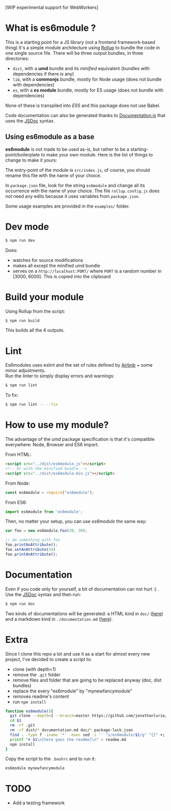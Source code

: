 [WIP experimental support for WebWorkers]

# What is es6module ?
This is a starting point for a JS library (not a frontend framework-based thing)
It's a simple module architecture using [Rollup](http://rollupjs.org) to bundle the code in one single source file. There will be three output bundles, in three directories:
- `dist`, with a **umd** bundle and its *minified* equivalent (bundles with dependencies if there is any)
- `lib`, with a **commonjs** bundle, mostly for Node usage (does not bundle with dependencies)
- `es`, with a **es module** bundle, mostly for ES usage (does not bundle with dependencies)

None of these is transpiled into *ES5* and this package does not use Babel.

Code documentation can also be generated thanks to [Documentation.js](http://documentation.js.org/) that uses the [JSDoc](http://usejsdoc.org/) syntax.

## Using es6module as a base
**es6module** is not made to be used as-is, but rather to be a starting-point/boilerplate to make your own module. Here is the list of things to change to make it yours:

The entry-point of the module is `src/index.js`, of course, you should rename this file with the name of your choice.

In `package.json` file, look for the string `es6module` and change all its occurrence with the name of your choice. The file `rollup.config.js` does not need any edits because it uses variables from `package.json`.

Some usage examples are provided in the `examples/` folder.

# Dev mode
```bash
$ npm run dev
```
Does:
- watches for source modifications
- makes all except the minified umd bundle
- serves on a `http://localhost:PORT/` where `PORT` is a random number in [3000, 6000]. This is copied into the clipboard

# Build your module
Using Rollup from the script:  
```bash
$ npm run build
```
This builds all the 4 outputs.

# Lint
Es6modules uses eslint and the set of rules defined by [Airbnb](https://github.com/airbnb/javascript) + some minor adjustments.  
Run the linter to simply display errors and warnings:
```bash
$ npm run lint
```

To fix:
```bash
$ npm run lint -- --fix
```

# How to use my module?
The advantage of the *umd* package specification is that it's compatible everywhere: Node, Browser and ES6 import.

From HTML:
```html
<script src="../dist/es6module.js"></script>
<!-- Or with the minified bundle -->
<script src="../dist/es6module.min.js"></script>
```

From Node:
```js
const es6module = require("es6module");
```

From ES6:
```js
import es6module from 'es6module';
```

Then, no matter your setup, you can use *es6module* the same way:
```js
var foo = new es6module.Foo(20, 30);

// do something with foo
foo.printAnAttribute();
foo.setAnAttribute(34)
foo.printAnAttribute();
```

# Documentation
Even if you code only for yourself, a bit of documentation can not hurt :) .  
Use the [JSDoc](http://usejsdoc.org/) syntax and then run:  
```bash
$ npm run doc
```
Two kinds of documentations will be generated: a HTML kind in `doc/` ([here](http://me.jonathanlurie.fr/es6module/doc/)) and a markdown kind in `./documentation.md` ([here](https://github.com/jonathanlurie/es6module/blob/master/documentation.md)).

# Extra
Since I clone this repo a lot and use it as a start for almost every new project, I've decided to create a script to:
- clone (with depth=1)
- remove the `.git` folder
- remove files and folder that are going to be replaced anyway (doc, dist bundles)
- replace the every "es6module" by "mynewfancymodule"
- removes readme's content
- run `npm install`

```bash
function es6module(){
  git clone --depth=1 --branch=master https://github.com/jonathanlurie/es6module.git  $1
  cd $1
  rm -rf .git
  rm -rf dist/* documentation.md doc/* package-lock.json
  find . -type f -iname '*' -exec sed -i '' "s/es6module/$1/g" "{}" +;
  printf "# $1\n[here goes the readme]\n" > readme.md
  npm install
}
```

Copy the script to the `.bashrc` and to run it:
```bash
es6module mynewfancymodule
```

# TODO
- Add a testing framework
